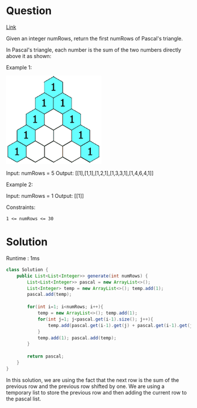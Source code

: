 # Question

[Link](https://leetcode.com/problems/pascals-triangle/description)

Given an integer numRows, return the first numRows of Pascal's triangle.

In Pascal's triangle, each number is the sum of the two numbers directly above it as shown:

Example 1:

![Alt text](PascalTriangleAnimated2.gif)

Input: numRows = 5
Output: [[1],[1,1],[1,2,1],[1,3,3,1],[1,4,6,4,1]]

Example 2:

Input: numRows = 1
Output: [[1]]

Constraints:

    1 <= numRows <= 30

# Solution

Runtime : 1ms

```java
class Solution {
    public List<List<Integer>> generate(int numRows) {
        List<List<Integer>> pascal = new ArrayList<>();
        List<Integer> temp = new ArrayList<>(); temp.add(1);
        pascal.add(temp);

        for(int i=1; i<numRows; i++){
            temp = new ArrayList<>(); temp.add(1);
            for(int j=1; j<pascal.get(i-1).size(); j++){
                temp.add(pascal.get(i-1).get(j) + pascal.get(i-1).get(j-1));
            }
            temp.add(1); pascal.add(temp);
        }
        
        return pascal;
    }
}
```

In this solution, we are using the fact that the next row is the sum of the previous row and the previous row shifted by one. We are using a temporary list to store the previous row and then adding the current row to the pascal list.